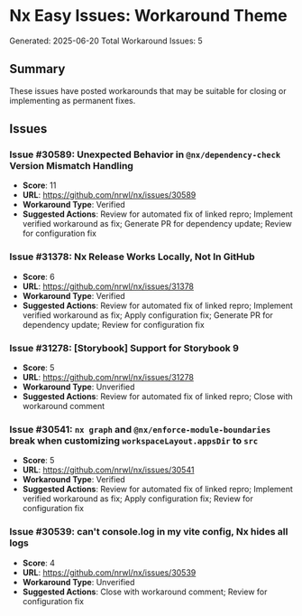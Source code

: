 # Nx Easy Issues: Workaround Theme

Generated: 2025-06-20
Total Workaround Issues: 5

## Summary

These issues have posted workarounds that may be suitable for closing or implementing as permanent fixes.

## Issues

### Issue #30589: Unexpected Behavior in `@nx/dependency-check` Version Mismatch Handling
- **Score**: 11
- **URL**: https://github.com/nrwl/nx/issues/30589
- **Workaround Type**: Verified
- **Suggested Actions**: Review for automated fix of linked repro; Implement verified workaround as fix; Generate PR for dependency update; Review for configuration fix

### Issue #31378: Nx Release Works Locally, Not In GitHub
- **Score**: 6
- **URL**: https://github.com/nrwl/nx/issues/31378
- **Workaround Type**: Verified
- **Suggested Actions**: Review for automated fix of linked repro; Implement verified workaround as fix; Apply configuration fix; Generate PR for dependency update; Review for configuration fix

### Issue #31278: [Storybook] Support for Storybook 9
- **Score**: 5
- **URL**: https://github.com/nrwl/nx/issues/31278
- **Workaround Type**: Unverified
- **Suggested Actions**: Review for automated fix of linked repro; Close with workaround comment

### Issue #30541: `nx graph` and `@nx/enforce-module-boundaries` break when customizing `workspaceLayout.appsDir` to `src`
- **Score**: 5
- **URL**: https://github.com/nrwl/nx/issues/30541
- **Workaround Type**: Verified
- **Suggested Actions**: Review for automated fix of linked repro; Implement verified workaround as fix; Apply configuration fix; Review for configuration fix

### Issue #30539: can't console.log in my vite config, Nx hides all logs
- **Score**: 4
- **URL**: https://github.com/nrwl/nx/issues/30539
- **Workaround Type**: Unverified
- **Suggested Actions**: Close with workaround comment; Review for configuration fix

